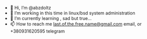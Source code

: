 - 👋 Hi, I’m @abzdoltz
- 👀 I’m working in this time in linux/bsd system administration
- 🌱 I’m currently learning <php>, sad but true...
- 📫 How to reach me last.of.the.free.name@gmail.com email, or +380931620595 telegram

<!---
abzdoltz/abzdoltz is a ✨ special ✨ repository because its `README.md` (this file) appears on your GitHub profile.
You can click the Preview link to take a look at your changes.
--->
